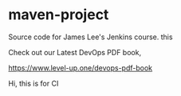 # maven-project
Source code for James Lee's Jenkins course.
this 


Check out our Latest DevOps PDF book,

https://www.level-up.one/devops-pdf-book

Hi, this is for CI
